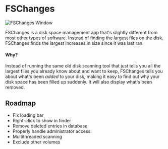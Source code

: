 #  FSChanges

![FSChanges Window](https://zapdotzip.github.io/apps/FSChanges_screenshot.png)

FSChanges is a disk space management app that's slightly different from most other types of software. Instead of finding the largest files on the disk, FSChanges finds the largest increases in size since it was last ran.

#### Why?
Instead of running the same old disk scanning tool that just tells you all the largest files you already know about and want to keep, FSChanges tells you about what's been *added* to your disk, making it easy to find out why your disk space has been filled up suddenly. It will also display what's been removed.

## Roadmap
- Fix loading bar
- Right-click to show in finder
- Remove deleted entries in database
- Properly handle administrator access.
- Multithreaded scanning
- Exclude other volumes
